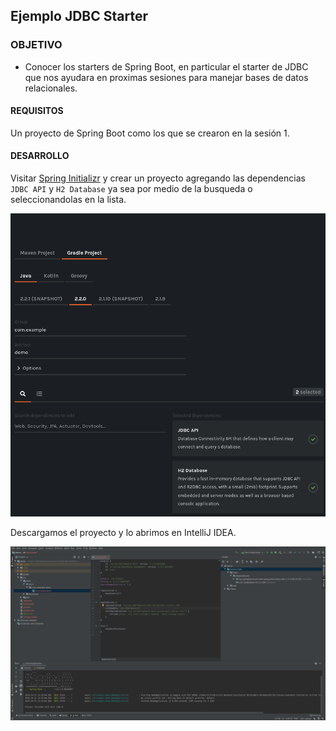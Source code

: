## Ejemplo JDBC Starter

### OBJETIVO

- Conocer los starters de Spring Boot, en particular el starter de JDBC que nos ayudara en proximas sesiones para manejar bases de datos relacionales.

#### REQUISITOS

Un proyecto de Spring Boot como los que se crearon en la sesión 1.

#### DESARROLLO

Visitar [Spring Initializr](https://start.spring.io/) y crear un proyecto agregando las dependencias `JDBC API` y `H2 Database` ya sea por medio de la busqueda o seleccionandolas en la lista.

![Spring Initializr](jdbcstarter.png)

Descargamos el proyecto y lo abrimos en IntelliJ IDEA.

![IntelliJ IDEA](ideajdbcstarter.png)

